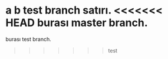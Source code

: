 a
b test branch satırı.
<<<<<<< HEAD
burası master branch.
=======
burası test branch.
>>>>>>> test
